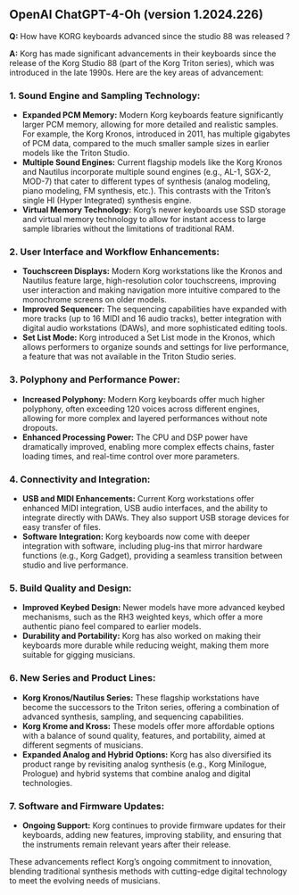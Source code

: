 
## OpenAI ChatGPT-4-Oh (version 1.2024.226)

**Q:** How have KORG keyboards advanced since the studio 88 was released ?

**A:** Korg has made significant advancements in their keyboards since the release of the Korg Studio 88 (part of the Korg Triton series), which was introduced in the late 1990s. Here are the key areas of advancement:

### 1. **Sound Engine and Sampling Technology:**
   - **Expanded PCM Memory:** Modern Korg keyboards feature significantly larger PCM memory, allowing for more detailed and realistic samples. For example, the Korg Kronos, introduced in 2011, has multiple gigabytes of PCM data, compared to the much smaller sample sizes in earlier models like the Triton Studio.
   - **Multiple Sound Engines:** Current flagship models like the Korg Kronos and Nautilus incorporate multiple sound engines (e.g., AL-1, SGX-2, MOD-7) that cater to different types of synthesis (analog modeling, piano modeling, FM synthesis, etc.). This contrasts with the Triton’s single HI (Hyper Integrated) synthesis engine.
   - **Virtual Memory Technology:** Korg’s newer keyboards use SSD storage and virtual memory technology to allow for instant access to large sample libraries without the limitations of traditional RAM.

### 2. **User Interface and Workflow Enhancements:**
   - **Touchscreen Displays:** Modern Korg workstations like the Kronos and Nautilus feature large, high-resolution color touchscreens, improving user interaction and making navigation more intuitive compared to the monochrome screens on older models.
   - **Improved Sequencer:** The sequencing capabilities have expanded with more tracks (up to 16 MIDI and 16 audio tracks), better integration with digital audio workstations (DAWs), and more sophisticated editing tools.
   - **Set List Mode:** Korg introduced a Set List mode in the Kronos, which allows performers to organize sounds and settings for live performance, a feature that was not available in the Triton Studio series.

### 3. **Polyphony and Performance Power:**
   - **Increased Polyphony:** Modern Korg keyboards offer much higher polyphony, often exceeding 120 voices across different engines, allowing for more complex and layered performances without note dropouts.
   - **Enhanced Processing Power:** The CPU and DSP power have dramatically improved, enabling more complex effects chains, faster loading times, and real-time control over more parameters.

### 4. **Connectivity and Integration:**
   - **USB and MIDI Enhancements:** Current Korg workstations offer enhanced MIDI integration, USB audio interfaces, and the ability to integrate directly with DAWs. They also support USB storage devices for easy transfer of files.
   - **Software Integration:** Korg keyboards now come with deeper integration with software, including plug-ins that mirror hardware functions (e.g., Korg Gadget), providing a seamless transition between studio and live performance.

### 5. **Build Quality and Design:**
   - **Improved Keybed Design:** Newer models have more advanced keybed mechanisms, such as the RH3 weighted keys, which offer a more authentic piano feel compared to earlier models.
   - **Durability and Portability:** Korg has also worked on making their keyboards more durable while reducing weight, making them more suitable for gigging musicians.

### 6. **New Series and Product Lines:**
   - **Korg Kronos/Nautilus Series:** These flagship workstations have become the successors to the Triton series, offering a combination of advanced synthesis, sampling, and sequencing capabilities.
   - **Korg Krome and Kross:** These models offer more affordable options with a balance of sound quality, features, and portability, aimed at different segments of musicians.
   - **Expanded Analog and Hybrid Options:** Korg has also diversified its product range by revisiting analog synthesis (e.g., Korg Minilogue, Prologue) and hybrid systems that combine analog and digital technologies.

### 7. **Software and Firmware Updates:**
   - **Ongoing Support:** Korg continues to provide firmware updates for their keyboards, adding new features, improving stability, and ensuring that the instruments remain relevant years after their release.

These advancements reflect Korg’s ongoing commitment to innovation, blending traditional synthesis methods with cutting-edge digital technology to meet the evolving needs of musicians.
